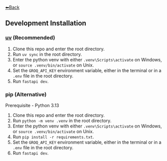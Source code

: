 [⬅Back](/README.md)
## Development Installation
### [uv](https://github.com/astral-sh/uv) (Recommended)
1. Clone this repo and enter the root directory.
2. Run `uv sync` in the root directory.
3. Enter the python venv with either `.venv\Scripts\activate` on Windows, or `source .venv/bin/activate` on Unix.
4. Set the `GROQ_API_KEY` environment variable, either in the terminal or in a `.env` file in the root directory.
4. Run `fastapi dev`.

### pip (Alternative)
Prerequisite - Python 3.13
1. Clone this repo and enter the root directory.
2. Run `python -m venv .venv` in the root directory.
3. Enter the python venv with either `.venv\Scripts\activate` on Windows, or `source .venv/bin/activate` on Unix.
4. Run `pip install -r requirements.txt`.
5. Set the `GROQ_API_KEY` environment variable, either in the terminal or in a `.env` file in the root directory.
6. Run `fastapi dev`.